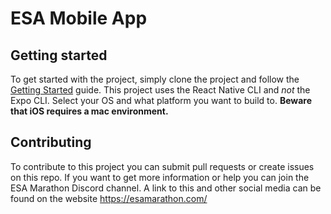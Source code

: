 # ESA Mobile App

## Getting started
To get started with the project, simply clone the project and follow the [Getting Started](https://facebook.github.io/react-native/docs/getting-started) guide. This project uses the React Native CLI and *not* the Expo CLI.
Select your OS and what platform you want to build to. **Beware that iOS requires a mac environment.**

## Contributing
To contribute to this project you can submit pull requests or create issues on this repo. If you want to get more information or help you can join the ESA Marathon Discord channel. A link to this and other social media can be found on the website https://esamarathon.com/